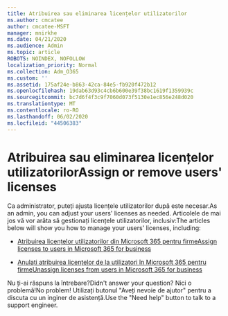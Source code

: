 ```yaml
---
title: Atribuirea sau eliminarea licențelor utilizatorilor
ms.author: cmcatee
author: cmcatee-MSFT
manager: mnirkhe
ms.date: 04/21/2020
ms.audience: Admin
ms.topic: article
ROBOTS: NOINDEX, NOFOLLOW
localization_priority: Normal
ms.collection: Adm_O365
ms.custom: ''
ms.assetid: 175af24e-b863-42ca-84e5-fb920f472b12
ms.openlocfilehash: 19dab63d93c4cb6b600e39f38bc1619f1359939c
ms.sourcegitcommit: bc7d6f4f3c9f7060d073f5130e1ec856e248d020
ms.translationtype: MT
ms.contentlocale: ro-RO
ms.lasthandoff: 06/02/2020
ms.locfileid: "44506383"
---
```

# <a name="assign-or-remove-users-licenses"></a><span data-ttu-id="0602a-102">Atribuirea sau eliminarea licențelor utilizatorilor</span><span class="sxs-lookup"><span data-stu-id="0602a-102">Assign or remove users' licenses</span></span>

<span data-ttu-id="0602a-103">Ca administrator, puteți ajusta licențele utilizatorilor după este necesar.</span><span class="sxs-lookup"><span data-stu-id="0602a-103">As an admin, you can adjust your users' licenses as needed.</span></span> <span data-ttu-id="0602a-104">Articolele de mai jos vă vor arăta să gestionați licențele utilizatorilor, inclusiv:</span><span class="sxs-lookup"><span data-stu-id="0602a-104">The articles below will show you how to manage your users' licenses, including:</span></span>
  
- [<span data-ttu-id="0602a-105">Atribuirea licențelor utilizatorilor din Microsoft 365 pentru firme</span><span class="sxs-lookup"><span data-stu-id="0602a-105">Assign licenses to users in Microsoft 365 for business</span></span>](https://docs.microsoft.com/microsoft-365/admin/subscriptions-and-billing/assign-licenses-to-users)

- [<span data-ttu-id="0602a-106">Anulați atribuirea licențelor de la utilizatori în Microsoft 365 pentru firme</span><span class="sxs-lookup"><span data-stu-id="0602a-106">Unassign licenses from users in Microsoft 365 for business</span></span>](https://docs.microsoft.com/microsoft-365/admin/subscriptions-and-billing/remove-licenses-from-users)

<span data-ttu-id="0602a-107">Nu ți-ai răspuns la întrebare?</span><span class="sxs-lookup"><span data-stu-id="0602a-107">Didn't answer your question?</span></span> <span data-ttu-id="0602a-108">Nici o problemă!</span><span class="sxs-lookup"><span data-stu-id="0602a-108">No problem!</span></span> <span data-ttu-id="0602a-109">Utilizați butonul "Aveți nevoie de ajutor" pentru a discuta cu un inginer de asistență.</span><span class="sxs-lookup"><span data-stu-id="0602a-109">Use the "Need help" button to talk to a support engineer.</span></span>